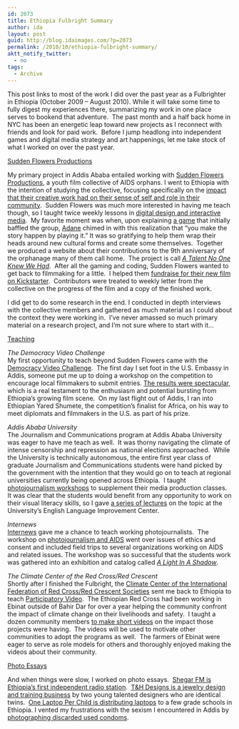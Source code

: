 ```yaml
---
id: 2073
title: Ethiopia Fulbright Summary
author: ida
layout: post
guid: http://blog.idaimages.com/?p=2073
permalink: /2010/10/ethiopia-fulbright-summary/
aktt_notify_twitter:
  - no
tags:
  - Archive
---
```

This post links to most of the work I did over the past year as a Fulbrighter in Ethiopia (October 2009 &#8211; August 2010). While it will take some time to fully digest my experiences there, summarizing my work in one place serves to bookend that adventure.  The past month and a half back home in NYC has been an energetic leap toward new projects as I reconnect with friends and look for paid work.  Before I jump headlong into independent games and digital media strategy and art happenings, let me take stock of what I worked on over the past year.

<span style="text-decoration: underline;">Sudden Flowers Productions</span>

My primary project in Addis Ababa entailed working with [Sudden Flowers Productions][1], a youth film collective of AIDS orphans. I went to Ethiopia with the intention of studying the collective, focusing specifically on the [impact that their creative work had on their sense of self and role in their community][2].  Sudden Flowers was much more interested in having me teach though, so I taught twice weekly lessons in [digital design and interactive media][3].  My favorite moment was when, upon explaining [a game][4] that initially baffled the group, [Adane][5] chimed in with this realization that &#8220;you make the story happen by playing it.&#8221; It was so gratifying to help them wrap their heads around new cultural forms and create some themselves.  Together we produced a website about their contributions to the 9th anniversary of the orphanage many of them call home.  The project is call *[A Talent No One Knew We Had][6]*.  After all the gaming and coding, Sudden Flowers wanted to get back to filmmaking for a little.  I helped them [fundraise for their new film on Kickstarter][7].  Contributors were treated to weekly letter from the collective on the progress of the film and a copy of the finished work.

I did get to do some research in the end. I conducted in depth interviews with the collective members and gathered as much material as I could about the context they were working in.  I&#8217;ve never amassed so much primary material on a research project, and I&#8217;m not sure where to start with it&#8230;

<span style="text-decoration: underline;">Teaching</span>

*The Democracy Video Challenge*  
My first opportunity to teach beyond Sudden Flowers came with the [Democracy Video Challenge][8].  The first day I set foot in the U.S. Embassy in Addis, someone put me up to doing a workshop on the competition to encourage local filmmakers to submit entries. [The results were spectacular][9], which is a real testament to the enthusiasm and potential bursting from Ethiopia&#8217;s growing film scene.  On my last flight out of Addis, I ran into Ethiopian Yared Shumete, the competition&#8217;s finalist for Africa, on his way to meet diplomats and filmmakers in the U.S. as part of his prize.

*Addis Ababa University*  
The Journalism and Communications program at Addis Ababa University was eager to have me teach as well.  It was thorny navigating the climate of intense censorship and repression as national elections approached.  While the University is technically autonomous, the entire first year class of graduate Journalism and Communications students were hand picked by the government with the intention that they would go on to teach at regional universities currently being opened across Ethiopia.  I taught [photojournalism workshops][10] to supplement their media production classes.  It was clear that the students would benefit from any opportunity to work on their visual literacy skills, so I gave [a series of lectures][11] on the topic at the University&#8217;s English Language Improvement Center.

*Internews*  
[Internews][12] gave me a chance to teach working photojournalists.  The workshop on [photojournalism and AIDS][13] went over issues of ethics and consent and included field trips to several organizations working on AIDS and related issues. The workshop was so successful that the students work was gathered into an exhibition and catalog called [*A Light In A Shadow*][14].

*The Climate Center of the Red Cross/Red Crescent*  
Shortly after I finished the Fulbright, the [Climate Center of the International Federation of Red Cross/Red Crescent Societies][15] sent me back to Ethiopia to teach [Participatory Video][16].  The Ethiopian Red Cross had been working in Ebinat outside of Bahir Dar for over a year helping the community confront the impact of climate change on their livelihoods and safety.  I taught a dozen community members [to make short videos][17] on the impact those projects were having.  The videos will be used to motivate other communities to adopt the programs as well.  The farmers of Ebinat were eager to serve as role models for others and thoroughly enjoyed making the videos about their community.

<span style="text-decoration: underline;">Photo Essays</span>

And when things were slow, I worked on photo essays.  [Shegar FM is Ethiopia&#8217;s first independent radio station][18].  [T&H Designs is a jewelry design and training business][19] by two young talented designers who are identical twins.  [One Laptop Per Child is distributing laptops][20] to a few grade schools in Ethiopia. I vented my frustrations with the sexism I encountered in Addis by [photographing discarded used condoms][21].

 [1]: http://www.suddenflowers.org/
 [2]: /2010-01-18-theater-as-catharsis-in-grappling-with-hivaids/
 [3]: /2009-12-13-first-encounter-with-olpc/
 [4]: http://portfolio.idaimages.com/#70175/Atlantean-Adrift
 [5]: http://www.idaimages.com/SF/talent/adane.html
 [6]: /2010/06/20/new-project-live-a-talent-no-one-knew-we-had/
 [7]: /2010/06/05/fund-sudden-flowers-next-film/
 [8]: http://www.videochallenge.america.gov/
 [9]: /2010/03/30/democracy-video-challenge-ethiopian-semifinalist/
 [10]: /2010/02/09/seeds-for-an-ethiopian-photo-curriculum/
 [11]: /2010/03/11/visual-literacy-and-photography-series-at-aau/
 [12]: http://www.internews.org/regions/africa/ethiopia.shtm
 [13]: /2010/05/19/thoughts-on-informed-consent-photojournalism/
 [14]: /2010/07/14/a-light-in-a-shadow-internews-exhibit-catalog/
 [15]: http://www.climatecentre.org/
 [16]: http://en.wikipedia.org/wiki/Participatory_Video
 [17]: http://www.flickr.com/photos/76664227@N00/sets/72157625014581091/
 [18]: /2009/12/12/sheger-fm/
 [19]: /2010/08/28/double-blessing-double-talent/
 [20]: /2010/09/olpc-ethiopia/
 [21]: /2010-06-04-photo-essay-used-condoms/
